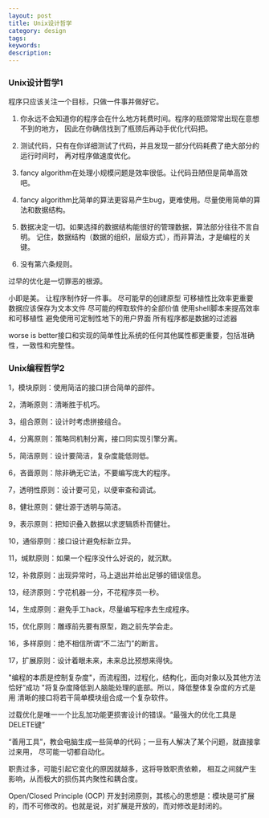 ```yaml
---
layout: post
title: Unix设计哲学
category: design
tags: 
keywords: 
description: 
---
```


### Unix设计哲学1

  程序只应该关注一个目标，只做一件事并做好它。

  1. 你永远不会知道你的程序会在什么地方耗费时间。程序的瓶颈常常出现在意想不到的地方，
     因此在你确信找到了瓶颈后再动手优化代码把。

  2. 测试代码，只有在你详细测试了代码，并且发现一部分代码耗费了绝大部分的运行时间时，
     再对程序做速度优化。

  3. fancy algorithm在处理小规模问题是效率很低。让代码丑陋但是简单高效吧。

  4. fancy algorithm比简单的算法更容易产生bug，更难使用。尽量使用简单的算法和数据结构。

  5. 数据决定一切。如果选择的数据结构能很好的管理数据，算法部分往往不言自明。
     记住，数据结构（数据的组织，层级方式），而非算法，才是编程的关键。

  6. 没有第六条规则。

  过早的优化是一切罪恶的根源。

  小即是美。
  让程序制作好一件事。
  尽可能早的创建原型
  可移植性比效率更重要
  数据应该保存为文本文件
  尽可能的榨取软件的全部价值
  使用shell脚本来提高效率和可移植性
  避免使用可定制性地下的用户界面
  所有程序都是数据的过滤器

  worse is better接口和实现的简单性比系统的任何其他属性都更重要，包括准确性，一致性和完整性。

###      Unix编程哲学2

 1，模块原则：使用简洁的接口拼合简单的部件。

2，清晰原则：清晰胜于机巧。

3，组合原则：设计时考虑拼接组合。

4，分离原则：策略同机制分离，接口同实现引擎分离。

5，简洁原则：设计要简洁，复杂度能低则低。

6，吝啬原则：除非确无它法，不要编写庞大的程序。

7，透明性原则：设计要可见，以便审查和调试。

8，健壮原则：健壮源于透明与简洁。

9，表示原则：把知识叠入数据以求逻辑质朴而健壮。

10，通俗原则：接口设计避免标新立异。

11，缄默原则：如果一个程序没什么好说的，就沉默。

12，补救原则：出现异常时，马上退出并给出足够的错误信息。

13，经济原则：宁花机器一分，不花程序员一秒。

14，生成原则：避免手工hack，尽量编写程序去生成程序。

15，优化原则：雕琢前先要有原型，跑之前先学会走。

16，多样原则：绝不相信所谓“不二法门”的断言。

17，扩展原则：设计着眼未来，未来总比预想来得快。

"编程的本质是控制复杂度"，而流程图，过程化，结构化，面向对象以及其他方法
恰好“成功 "将复杂度降低到人脑能处理的底部。所以，降低整体复杂度的方式是用
清晰的接口将若干简单模块组合成一个复杂软件。

过载优化是唯一一个比乱加功能更损害设计的错误。“最强大的优化工具是DELETE键”

“善用工具”，教会电脑生成一些简单的代码；一旦有人解决了某个问题，就直接拿过来用，
尽可能一切都自动化。

职责过多，可能引起它变化的原因就越多，这将导致职责依赖，
相互之间就产生影响，从而极大的损伤其内聚性和耦合度。

Open/Closed Principle (OCP)
开发封闭原则，其核心的思想是：模块是可扩展的，而不可修改的。也就是说，对扩展是开放的，而对修改是封闭的。
